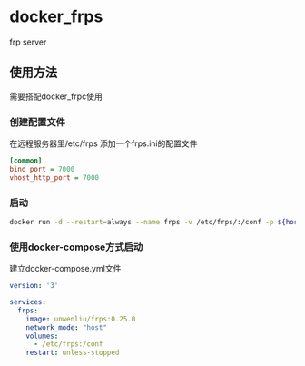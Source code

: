 # docker_frps
frp server
## 使用方法
需要搭配docker_frpc使用
### 创建配置文件
在远程服务器里/etc/frps 添加一个frps.ini的配置文件
```ini
[common]
bind_port = 7000
vhost_http_port = 7000
```
### 启动
```bash
docker run -d --restart=always --name frps -v /etc/frps/:/conf -p ${host_port}:${docker_port} unwenliu/frps:latest
```

### 使用docker-compose方式启动
建立docker-compose.yml文件
```yml
version: '3'

services:
  frps:
    image: unwenliu/frps:0.25.0
    network_mode: "host"
    volumes:
      - /etc/frps:/conf
    restart: unless-stopped
```

